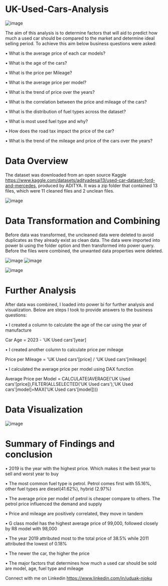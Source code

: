 # UK-Used-Cars-Analysis
![image](https://user-images.githubusercontent.com/128192166/236651758-65a560ee-3fbc-41a2-921f-9a0c6cf890de.png)

The aim of this analysis is to determine factors that will aid to predict how much a used car should be compared to the market and determine ideal selling period. To achieve this aim below business questions were asked:

•	What is the average price of each car models?

•	What is the age of the cars?

•	What is the price per Mileage?

•	What is the average price per model?

•	What is the trend of price over the years?

•	What is the correlation between the price and mileage of the cars?

•	What is the distribution of fuel types across the dataset?

•	What is most used fuel type and why?

•	How does the road tax impact the price of the car?

•	What is the trend of the mileage and price of the cars over the years?

# Data Overview

The dataset was downloaded from an open source Kaggle https://www.kaggle.com/datasets/adityadesai13/used-car-dataset-ford-and-mercedes, produced by ADITYA. It was a zip folder that contained 13 files, which were 11 cleaned files and 2 unclean files.  

![image](https://user-images.githubusercontent.com/128192166/236651875-505d335c-df4f-4c86-98ec-9980b4d52aae.png)

# Data Transformation and Combining

Before data was transformed, the uncleaned data were deleted to avoid duplicates as they already exist as clean data. The data were imported into power bi using the folder option and then transformed into power query.
Before the files were combined, the unwanted data properties were deleted.

![image](https://user-images.githubusercontent.com/128192166/236651920-3ff14d33-4e1b-4840-96b7-9384d11eb41b.png)
![image](https://user-images.githubusercontent.com/128192166/236651955-45e8d33d-a86d-4878-81b4-5af6bda20755.png)


![image](https://user-images.githubusercontent.com/128192166/236652046-1ec2d370-cb2f-490c-9498-15c2057c2b0a.png)



# Further Analysis

After data was combined, I loaded into power bi for further analysis and visualization. 
Below are steps I took to provide answers to the business questions:

•	I created a column to calculate the age of the car using the year of manufacture

Car Age = 2023 - 'UK Used cars'[year]

•	I created another column to calculate price per mileage

Price per Mileage = 'UK Used cars'[price] / 'UK Used cars'[mileage]

•	I calculated the average price per model using DAX function

Average Price per Model = CALCULATE(AVERAGE('UK Used cars'[price]),FILTER(ALLSELECTED('UK Used cars'),'UK Used cars'[model]=MAX('UK Used cars'[model])))


# Data Visualization

![image](https://user-images.githubusercontent.com/128192166/236652105-8fc3d142-1092-478a-a6e4-9e4ee446f747.png)

# Summary of Findings and conclusion

•	2019 is the year with the highest price. Which makes it the best year to sell and worst year to buy

•	The most common fuel type is petrol. Petrol comes first with 55.16%, other fuel types are diesel(41.62%), hybrid (2.97%)

•	The average price per model of petrol is cheaper compare to others. The petrol price influenced the demand and supply

•	Price and mileage are positively correlated, they move in tandem

•	G class model has the highest average price of 99,000, followed closely by R8 model with 98,000

•	The year 2019 attributed most to the total price of 38.5% while 2011 attributed the lowest of 0.18% 

•	The newer the car, the higher the price

•	The major factors that determines how much a used car should be sold are model, age, fuel type and mileage

Connect with me on Linkedin https://www.linkedin.com/in/uduak-njoku






